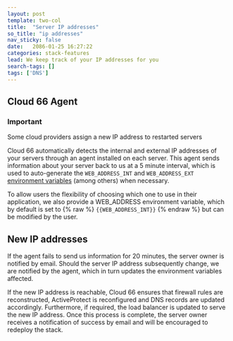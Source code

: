 ```yaml
---
layout: post
template: two-col
title:  "Server IP addresses"
so_title: "ip addresses"
nav_sticky: false
date:   2086-01-25 16:27:22
categories: stack-features
lead: We keep track of your IP addresses for you
search-tags: []
tags: ['DNS']
---
```


## Cloud 66 Agent
<div class="notice">
    <h3>Important</h3>
    <p>Some cloud providers assign a new IP address to restarted servers</p>
</div>

Cloud 66 automatically detects the internal and external IP addresses of your servers through an agent installed on each server. This agent sends information about your server back to us at a 5 minute interval, which is used to auto-generate the `WEB_ADDRESS_INT` and `WEB_ADDRESS_EXT` [environment variables](/stack-features/env-vars.html#auto-gen) (among others) when necessary.

To allow users the flexibility of choosing which one to use in their application, we also provide a WEB&#95;ADDRESS environment variable, which by default is set to {% raw %} `{{WEB_ADDRESS_INT}}` {% endraw %} but can be modified by the user.

## New IP addresses

If the agent fails to send us information for 20 minutes, the server owner is notified by email. Should the server IP address subsequently change, we are notified by the agent, which in turn updates the environment variables affected.

If the new IP address is reachable, Cloud 66 ensures that firewall rules are reconstructed, ActiveProtect is reconfigured and DNS records are updated accordingly. Furthermore, if required, the load balancer is updated to serve the new IP address. Once this process is complete, the server owner receives a notification of success by email and will be encouraged to redeploy the stack.
